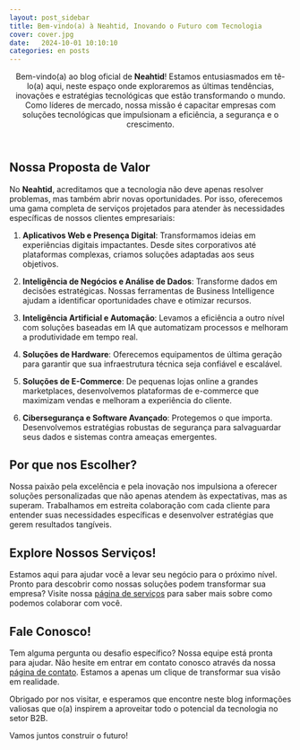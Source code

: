 ```yaml
---
layout: post_sidebar
title: Bem-vindo(a) à Neahtid, Inovando o Futuro com Tecnologia
cover: cover.jpg
date:   2024-10-01 10:10:10
categories: en posts
---
```

<header class="entry-header">
Bem-vindo(a) ao blog oficial de <strong>Neahtid</strong>! Estamos entusiasmados em tê-lo(a) aqui, neste espaço onde exploraremos as últimas tendências, inovações e estratégias tecnológicas que estão transformando o mundo. Como líderes de mercado, nossa missão é capacitar empresas com soluções tecnológicas que impulsionam a eficiência, a segurança e o crescimento.
</header>

## Nossa Proposta de Valor

No **Neahtid**, acreditamos que a tecnologia não deve apenas resolver problemas, mas também abrir novas oportunidades. Por isso, oferecemos uma gama completa de serviços projetados para atender às necessidades específicas de nossos clientes empresariais:

1. **Aplicativos Web e Presença Digital**:
Transformamos ideias em experiências digitais impactantes. Desde sites corporativos até plataformas complexas, criamos soluções adaptadas aos seus objetivos.

1. **Inteligência de Negócios e Análise de Dados**:
Transforme dados em decisões estratégicas. Nossas ferramentas de Business Intelligence ajudam a identificar oportunidades chave e otimizar recursos.

1. **Inteligência Artificial e Automação**:
Levamos a eficiência a outro nível com soluções baseadas em IA que automatizam processos e melhoram a produtividade em tempo real.

1. **Soluções de Hardware**:
Oferecemos equipamentos de última geração para garantir que sua infraestrutura técnica seja confiável e escalável.

1. **Soluções de E-Commerce**:
De pequenas lojas online a grandes marketplaces, desenvolvemos plataformas de e-commerce que maximizam vendas e melhoram a experiência do cliente.

1. **Cibersegurança e Software Avançado**:
Protegemos o que importa. Desenvolvemos estratégias robustas de segurança para salvaguardar seus dados e sistemas contra ameaças emergentes.

## Por que nos Escolher?

Nossa paixão pela excelência e pela inovação nos impulsiona a oferecer soluções personalizadas que não apenas atendem às expectativas, mas as superam. Trabalhamos em estreita colaboração com cada cliente para entender suas necessidades específicas e desenvolver estratégias que gerem resultados tangíveis.

## Explore Nossos Serviços!

Estamos aqui para ajudar você a levar seu negócio para o próximo nível. Pronto para descobrir como nossas soluções podem transformar sua empresa? Visite nossa [página de serviços](/services) para saber mais sobre como podemos colaborar com você.

## Fale Conosco!

Tem alguma pergunta ou desafio específico? Nossa equipe está pronta para ajudar. Não hesite em entrar em contato conosco através da nossa [página de contato](/contact-us). Estamos a apenas um clique de transformar sua visão em realidade.

Obrigado por nos visitar, e esperamos que encontre neste blog informações valiosas que o(a) inspirem a aproveitar todo o potencial da tecnologia no setor B2B.

Vamos juntos construir o futuro!
